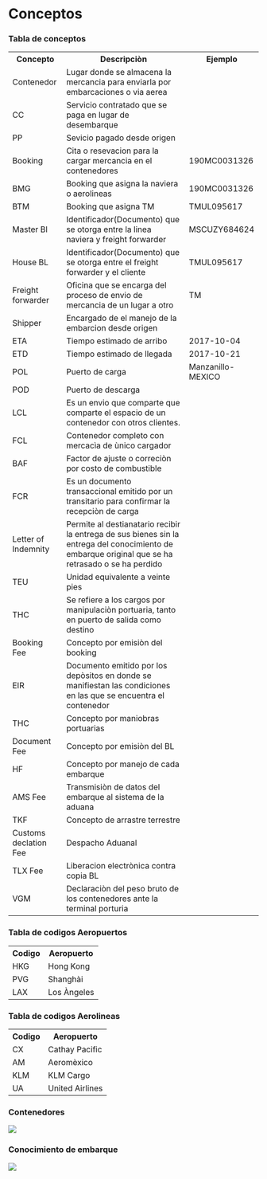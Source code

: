 # Conceptos

### Tabla de conceptos

<table style="width:100%">
  <tr>
    <th>Concepto</th>
    <th>Descripciòn</th>
    <th>Ejemplo</th>
  </tr>
  <tr>
    <td>Contenedor</td>
    <td>Lugar donde se almacena la mercancia para enviarla por embarcaciones o via aerea</td>
    <td></td>
  </tr>
  <tr>
    <td>CC</td>
    <td>Servicio contratado que se paga en lugar de desembarque</td>
    <td></td>
  </tr>
  <tr>
    <td>PP</td>
    <td>Sevicio pagado desde origen</td>
    <td></td>
  </tr>
  <tr>
    <td>Booking</td>
    <td>Cita o resevacion para la cargar mercancia en el contenedores</td>
    <td>190MC0031326</td>
  </tr>
  <tr>
    <td>BMG</td>
    <td>Booking que asigna la naviera o aerolineas</td>
    <td>190MC0031326</td>
  </tr>
  <tr>
    <td>BTM</td>
    <td>Booking que asigna TM</td>
    <td>TMUL095617</td>
  </tr>
  <tr>
    <td>Master Bl</td>
    <td>Identificador(Documento) que se otorga entre la linea naviera y freight forwarder</td>
    <td>MSCUZY684624</td>
  </tr>
  <tr>
    <td>House BL</td>
    <td>Identificador(Documento) que se otorga entre el freight forwarder y el cliente</td>
    <td>TMUL095617</td>
  </tr>
  <tr>
    <td>Freight forwarder</td>
    <td>Oficina que se encarga del proceso de envio de mercancia de un lugar a otro</td>
    <td>TM</td>
  </tr>
  <tr>
    <td>Shipper</td>
    <td>Encargado de el manejo de la embarcion desde origen</td>
    <td></td>
  </tr>
  <tr>
    <td>ETA</td>
    <td>Tiempo estimado de arribo</td>
    <td>2017-10-04</td>
  </tr>
  <tr>
    <td>ETD</td>
    <td>Tiempo estimado de llegada</td>
    <td>2017-10-21</td>
  </tr>
  <tr>
    <td>POL</td>
    <td>Puerto de carga</td>
    <td>Manzanillo-MEXICO</td>
  </tr>
  <tr>
    <td>POD</td>
    <td>Puerto de descarga</td>
    <td></td>
  </tr>
  <tr>
    <td>LCL</td>
    <td>Es un envio que comparte que comparte el espacio de un contenedor con otros clientes.</td>
    <td></td>
  </tr>
  <tr>
    <td>FCL</td>
    <td>Contenedor completo con mercacìa de ùnico cargador</td>
    <td></td>
  </tr>
  <tr>
    <td>BAF</td>
    <td>Factor de ajuste o correciòn por costo de combustible</td>
    <td></td>
  </tr>
  <tr>
    <td>FCR</td>
    <td>Es un documento transaccional emitido por un transitario para confirmar la recepciòn de carga</td>
    <td></td>
  </tr>
  <tr>
    <td>Letter of Indemnity</td>
    <td>Permite al destianatario recibir la entrega de sus bienes sin la entrega del conocimiento de embarque original que se ha retrasado o se ha perdido</td>
    <td></td>
  </tr>
  <tr>
    <td>TEU</td>
    <td>Unidad equivalente a veinte pies</td>
    <td></td>
  </tr>
  <tr>
    <td>THC</td>
    <td>Se refiere a los cargos por manipulaciòn portuaria, tanto en puerto de salida como destino</td>
    <td></td>
  </tr>
  <tr>
    <td>Booking Fee</td>
    <td>Concepto por emisiòn del booking</td>
    <td></td>
  </tr>
  <tr>
    <td>EIR</td>
    <td>Documento emitido por los depòsitos en donde se manifiestan las condiciones en las que se encuentra el contenedor</td>
    <td></td>
  </tr>
  <tr>
    <td>THC</td>
    <td>Concepto por maniobras portuarias</td>
    <td></td>
  </tr>
  <tr>
    <td>Document Fee</td>
    <td>Concepto por emisiòn del BL</td>
    <td></td>
  </tr>
  <tr>
    <td>HF</td>
    <td>Concepto por manejo de cada embarque</td>
    <td></td>
  </tr>
  <tr>
    <td>AMS Fee</td>
    <td>Transmisiòn de datos del embarque al sistema de la aduana</td>
    <td></td>
  </tr>
  <tr>
    <td>TKF</td>
    <td>Concepto de arrastre terrestre</td>
    <td></td>
  </tr>
  <tr>
    <td>Customs declation Fee</td>
    <td>Despacho Aduanal</td>
    <td></td>
  </tr>
  <tr>
    <td>TLX Fee</td>
    <td>Liberacion electrònica contra copia BL</td>
    <td></td>
  </tr>
  <tr>
    <td>VGM</td>
    <td>Declaraciòn del peso bruto de los contenedores ante la terminal porturia</td>
    <td></td>
  </tr>
</table>

### Tabla de codigos Aeropuertos
<table style="width:100%">
<tr>
  <th>Codigo</th>
  <th>Aeropuerto</th>
</tr>
<tr>
  <td>HKG</td>
  <td>Hong Kong</td>
</tr>
<tr>
  <td>PVG</td>
  <td>Shanghài</td>
</tr>
<tr>
  <td>LAX</td>
  <td>Los Àngeles</td>
</tr>
</table>

### Tabla de codigos Aerolineas
<table style="width:100%">
<tr>
  <th>Codigo</th>
  <th>Aeropuerto</th>
</tr>
<tr>
  <td>CX</td>
  <td>Cathay Pacific</td>
</tr>
<tr>
  <td>AM</td>
  <td>Aeromèxico</td>
</tr>
<tr>
  <td>KLM</td>
  <td>KLM Cargo</td>
</tr>
<tr>
  <td>UA</td>
  <td>United Airlines</td>
</tr>
</table>

### Contenedores
<img src="/img/contenedores.png">

### Conocimiento de embarque
<img src="/img/conocimiento_embarque.png">
